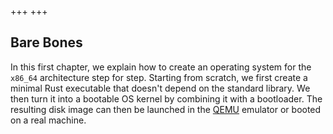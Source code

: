 +++
+++

## Bare Bones

In this first chapter, we explain how to create an operating system for the `x86_64` architecture step for step. Starting from scratch, we first create a minimal Rust executable that doesn't depend on the standard library. We then turn it into a bootable OS kernel by combining it with a bootloader. The resulting disk image can then be launched in the [QEMU](https://www.qemu.org/) emulator or booted on a real machine.
